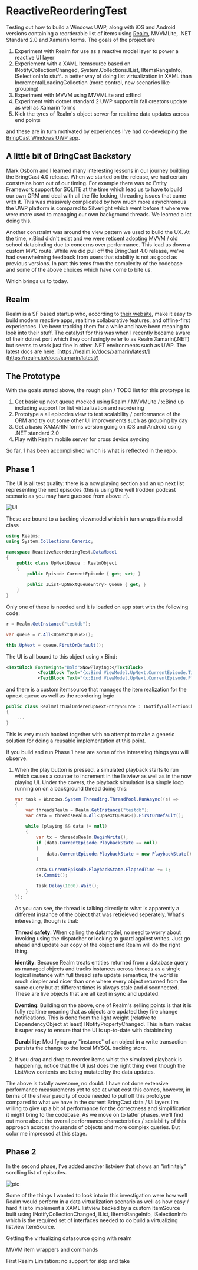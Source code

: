 # ReactiveReorderingTest
Testing out how to build a Windows UWP, along with iOS and Android versions containing a reorderable list of items using [Realm](http://realm.io), MVVMLite, .NET Standard 2.0 and Xamarin forms.  The goals of the project are 

1. Experiment with Realm for use as a reactive model layer to power a reactive UI layer
1. Experiement with a XAML Itemsource based on INotifyCollectionChanged, System.Collections.IList, IItemsRangeInfo, ISelectionInfo stuff.. a better way of doing list virtualization in XAML than IncrementalLoadingCollection (more control, new scenarios like grouping)
1. Experiment with MVVM using MVVMLite and x:Bind
1. Experiment with dotnet standard 2 UWP support in fall creators update as well as Xamarin forms
1. Kick the tyres of Realm's object server for realtime data updates across end points

and these are in turn motivated by experiences I've had co-developing the [BringCast Windows UWP app](http://bringcast.com).

## A little bit of BringCast Backstory
Mark Osborn and I learned many interesting lessons in our journey building the BringCast 4.0 release.  When we started on the release, we had certain constrains born out of our timing.  For example there was no Entity Framework support for SQLITE at the time which lead us to have to build our own ORM and deal with all the file locking, threading issues that came with it.  This was massively complicated by how much more asynchronous the UWP platform is compared to Silverlight which went before it where we were more used to managing our own background threads.  We learned a lot doing this.

Another constraint was around the view pattern we used to build the UX.  At the time, x:Bind didn't exist and we were reticent adopting MVVM / old school databinding due to concerns over performance.  This lead us down a custom MVC route.  While we did pull off the BringCast 4.0 release, we've had overwhelming feedback from users that stability is not as good as previous versions. In part this tems from the complexity of the codebase and some of the above choices which have come to bite us.

Which brings us to today.

## Realm
Realm is a SF based startup who, according to [their website](http://realm.io), make it easy to build modern reactive apps, realtime collaborative features, and offline-first experiences.  I've been tracking them for a while and have been meaning to look into their stuff.  The catalyst for this was when I recently became aware of their dotnet port which they confusingly refer to as Realm Xamarin(.NET) but seems to work just fine in other .NET environments such as UWP.  The latest docs are here: [https://realm.io/docs/xamarin/latest/](https://realm.io/docs/xamarin/latest/)

## The Prototype

With the goals stated above, the rough plan / TODO list for this prototype is:

1. Get basic up next queue mocked using Realm / MVVMLite / x:Bind up including support for list virtualization and reordering 
1. Prototype a all episodes view to test scalability / performance of the ORM and try out some other UI improvements such as grouping by day
1. Get a basic XAMARIN forms version going on iOS and Android using .NET standard 2.0
1. Play with Realm mobile server for cross device syncing

So far, 1 has been accomplished which is what is reflected in the repo.

## Phase 1
The UI is all test quality: there is a now playing section and an up next list representing the next episodes (this is using the well trodden podcast scenario as you may have guessed from above :-).  

![UI](/ReadmeAssets/UI.PNG)

These are bound to a backing viewmodel which in turn wraps this model class

```cs
using Realms;
using System.Collections.Generic;

namespace ReactiveReorderingTest.DataModel
{
    public class UpNextQueue : RealmObject
    {
        public Episode CurrentEpisode { get; set; }

        public IList<UpNextQueueEntry> Queue { get; }
    }
}
```

Only one of these is needed and it is loaded on app start with the following code:

```cs
r = Realm.GetInstance("testdb");

var queue = r.All<UpNextQueue>();

this.UpNext = queue.FirstOrDefault();

```

The UI is all bound to this object using x:Bind:

```xml
<TextBlock FontWeight="Bold">NowPlaying:</TextBlock>
            <TextBlock Text="{x:Bind ViewModel.UpNext.CurrentEpisode.Title}">CurrentEpisodeTitle</TextBlock>
            <TextBlock Text="{x:Bind ViewModel.UpNext.CurrentEpisode.PlaybackState.ElapsedTime, Mode=OneWay}">CurrentEpisodeTitle</TextBlock>
```

and there is a custom itemsource that manages the item realization for the upnext queue as well as the reordering logic

```cs
public class RealmVirtualOrderedUpNextEntrySource : INotifyCollectionChanged, System.Collections.IList, IItemsRangeInfo, ISelectionInfo
{
    ...
}
```

This is very much hacked together with no attempt to make a generic solution for doing a reusable implementation at this point.

If you build and run Phase 1 here are some of the interesting things you will observe.  

1. When the play button is pressed, a simulated playback starts to run which causes a counter to increment in the listview as well as in the now playing UI.  Under the covers, the playback simulation is a simple loop running on on a background thread doing this:

    ```cs
    var task = Windows.System.Threading.ThreadPool.RunAsync((s) =>
    {
        var threadsRealm = Realm.GetInstance("testdb");
        var data = threadsRealm.All<UpNextQueue>().FirstOrDefault();

        while (playing && data != null)
        {
            var tx = threadsRealm.BeginWrite();
            if (data.CurrentEpisode.PlaybackState == null)
            {
                data.CurrentEpisode.PlaybackState = new PlaybackState();
            }

            data.CurrentEpisode.PlaybackState.ElapsedTime += 1;
            tx.Commit();

            Task.Delay(1000).Wait();
        }
    });
    ```

    As you can see, the thread is talking directly to what is apparently a different instance of the object that was retreieved seperately.  What's interesting, though is that:

    __Thread safety__: When calling the datamodel, no need to worry about invoking using the dispatcher or locking to guard against writes.  Just go ahead and update our copy of the object and Realm will do the right thing. 

    __Identity__: Because Realm treats entities returned from a database query as managed objects and tracks instances across threads as a single logical instance with full thread safe update semantics, the world is much simpler and nicer than one where every object returned from the same query but at different times is always stale and disconnected.  These are live objects that are all kept in sync and updated.

    __Eventing__:  Building on the above, one of Realm's selling points is that it is fully realtime meaning that as objects are updated they fire change notifications.  This is done from the light weight (relative to DependencyObject at least) INotifyPropertyChanged.  This in turn makes it super easy to ensure that the UI is up-to-date with databinding

    __Durability__: Modifying any "instance" of an object in a write transaction persists the change to the local MYSQL backing store.

2. If you drag and drop to reorder items whist the simulated playback is happening, notice that the UI just does the right thing even though the ListView contents are being mutated by the data updates.

The above is totally awesome, no doubt.  I have not done extensive performance measurements yet to see at what cost this comes, however, in terms of the shear paucity of code needed to pull off this prototype compared to what we have in the current BringCast data / UI layers I'm willing to give up a bit of performance for the correctness and simplification it might bring to the codebase.  As we move on to latter phases, we'll find out more about the overall performance characteristics / scalability of this approach accross thousands of objects and more complex queries.  But color me impressed at this stage.

## Phase 2
In the second phase, I've added another listview that shows an "infinitely" scrolling list of episodes.

![pic](ReadmeAssets/allepisodes.PNG)

  Some of the things I wanted to look into in this investigation were how well Realm would perform in a data virtualization scenario as well as how easy / hard it is to implement a XAML listview backed by a custom ItemSource built using INotifyCollectionChanged, IList, IItemsRangeInfo, ISelectionInfo which is the required set of interfaces needed to do build a virtualizing listview ItemSource.

Getting the virtualizing datasource going with realm

MVVM item wrappers and commands

First Realm Limitation: no support for skip and take

